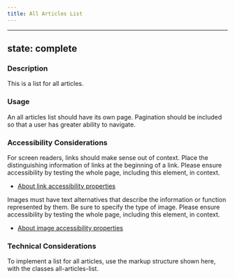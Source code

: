```yaml
---
title: All Articles List
---
```


---
state: complete
---

### Description
This is a list for all articles.

### Usage
An all articles list should have its own page. Pagination should be included so that a user has greater ability to navigate.

### Accessibility Considerations
For screen readers, links should make sense out of context. Place the distinguishing information of links at the beginning of a link. Please ensure accessibility by testing the whole page, including this element, in context.

* <a href="http://webaim.org/techniques/hypertext/">About link accessibility properties</a>

Images must have text alternatives that describe the information or function represented by them. Be sure to specify the type of image. Please ensure accessibility by testing the whole page, including this element, in context.

* <a href="https://www.w3.org/WAI/tutorials/images/">About image accessibility properties</a>

<!-- ### SEO Considerations
This section is left intentionally blank and is for future consideration. -->

### Technical Considerations
To implement a list for all articles, use the markup structure shown here, with the classes all-articles-list.
